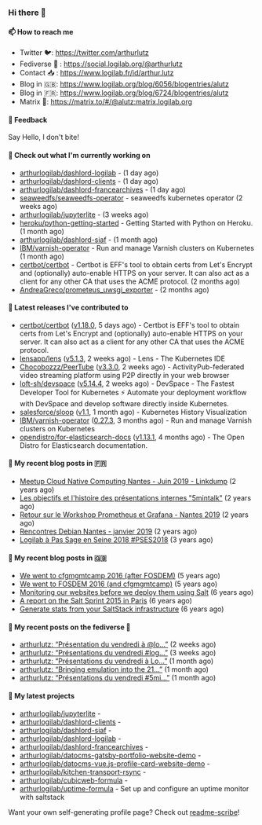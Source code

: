 ### Hi there 👋

#### 📫 How to reach me

- Twitter 🐦: https://twitter.com/arthurlutz
- Fediverse 🐘 : https://social.logilab.org/@arthurlutz
- Contact 📥 : https://www.logilab.fr/id/arthur.lutz
- Blog in 🇬🇧: https://www.logilab.org/blog/6056/blogentries/alutz
- Blog in 🇫🇷: https://www.logilab.org/blog/6724/blogentries/alutz
- Matrix 💬: https://matrix.to/#/@alutz:matrix.logilab.org

#### 💬 Feedback

Say Hello, I don't bite!

#### 👷 Check out what I'm currently working on

- [arthurlogilab/dashlord-logilab](https://github.com/arthurlogilab/dashlord-logilab) -  (1 day ago)
- [arthurlogilab/dashlord-clients](https://github.com/arthurlogilab/dashlord-clients) -  (1 day ago)
- [arthurlogilab/dashlord-francearchives](https://github.com/arthurlogilab/dashlord-francearchives) -  (1 day ago)
- [seaweedfs/seaweedfs-operator](https://github.com/seaweedfs/seaweedfs-operator) - seaweedfs kubernetes operator (2 weeks ago)
- [arthurlogilab/jupyterlite](https://github.com/arthurlogilab/jupyterlite) -  (3 weeks ago)
- [heroku/python-getting-started](https://github.com/heroku/python-getting-started) - Getting Started with Python on Heroku. (1 month ago)
- [arthurlogilab/dashlord-siaf](https://github.com/arthurlogilab/dashlord-siaf) -  (1 month ago)
- [IBM/varnish-operator](https://github.com/IBM/varnish-operator) - Run and manage Varnish clusters on Kubernetes (1 month ago)
- [certbot/certbot](https://github.com/certbot/certbot) - Certbot is EFF&#39;s tool to obtain certs from Let&#39;s Encrypt and (optionally) auto-enable HTTPS on your server.  It can also act as a client for any other CA that uses the ACME protocol. (2 months ago)
- [AndreaGreco/prometeus_uwsgi_exporter](https://github.com/AndreaGreco/prometeus_uwsgi_exporter) -  (2 months ago)


#### 🔭 Latest releases I've contributed to

- [certbot/certbot](https://github.com/certbot/certbot) ([v1.18.0](https://github.com/certbot/certbot/releases/tag/v1.18.0), 5 days ago) - Certbot is EFF&#39;s tool to obtain certs from Let&#39;s Encrypt and (optionally) auto-enable HTTPS on your server.  It can also act as a client for any other CA that uses the ACME protocol.
- [lensapp/lens](https://github.com/lensapp/lens) ([v5.1.3](https://github.com/lensapp/lens/releases/tag/v5.1.3), 2 weeks ago) - Lens - The Kubernetes IDE
- [Chocobozzz/PeerTube](https://github.com/Chocobozzz/PeerTube) ([v3.3.0](https://github.com/Chocobozzz/PeerTube/releases/tag/v3.3.0), 2 weeks ago) - ActivityPub-federated video streaming platform using P2P directly in your web browser
- [loft-sh/devspace](https://github.com/loft-sh/devspace) ([v5.14.4](https://github.com/loft-sh/devspace/releases/tag/v5.14.4), 2 weeks ago) - DevSpace - The Fastest Developer Tool for Kubernetes ⚡ Automate your deployment workflow with DevSpace and develop software directly inside Kubernetes.
- [salesforce/sloop](https://github.com/salesforce/sloop) ([v1.1](https://github.com/salesforce/sloop/releases/tag/v1.1), 1 month ago) - Kubernetes History Visualization
- [IBM/varnish-operator](https://github.com/IBM/varnish-operator) ([0.27.3](https://github.com/IBM/varnish-operator/releases/tag/0.27.3), 3 months ago) - Run and manage Varnish clusters on Kubernetes
- [opendistro/for-elasticsearch-docs](https://github.com/opendistro/for-elasticsearch-docs) ([v1.13.1](https://github.com/opendistro/for-elasticsearch-docs/releases/tag/v1.13.1), 4 months ago) - The Open Distro for Elasticsearch documentation.

#### 📜 My recent blog posts in 🇫🇷

- [Meetup Cloud Native Computing Nantes - Juin 2019 - Linkdump](https://www.logilab.org/blogentry/10132594) (2 years ago)
- [Les objectifs et l&#39;histoire des présentations internes &#34;5mintalk&#34;](https://www.logilab.org/blogentry/10131689) (2 years ago)
- [Retour sur le Workshop Prometheus et Grafana - Nantes 2019](https://www.logilab.org/blogentry/10131299) (2 years ago)
- [Rencontres Debian Nantes - janvier 2019](https://www.logilab.org/blogentry/10131004) (2 years ago)
- [Logilab à Pas Sage en Seine 2018 #PSES2018](https://www.logilab.org/blogentry/10128951) (3 years ago)

#### 📜 My recent blog posts in 🇬🇧

- [We went to cfgmgmtcamp 2016 (after FOSDEM)](https://www.logilab.org/blogentry/4253513) (5 years ago)
- [We went to FOSDEM 2016 (and cfgmgmtcamp)](https://www.logilab.org/blogentry/4253406) (5 years ago)
- [Monitoring our websites before we deploy them using Salt](https://www.logilab.org/blogentry/288175) (6 years ago)
- [A report on the Salt Sprint 2015 in Paris](https://www.logilab.org/blogentry/288007) (6 years ago)
- [Generate stats from your SaltStack infrastructure](https://www.logilab.org/blogentry/283815) (6 years ago)

#### 📜 My recent posts on the fediverse 🐘

- [arthurlutz: “Présentation du vendredi à @lo…”](https://social.logilab.org/@arthurlutz/106630296411279619) (2 weeks ago)
- [arthurlutz: “Présentations du vendredi #log…”](https://social.logilab.org/@arthurlutz/106590760060732781) (3 weeks ago)
- [arthurlutz: “Présentations du vendredi à Lo…”](https://social.logilab.org/@arthurlutz/106550809729011972) (1 month ago)
- [arthurlutz: “Bringing emulation into the 21…”](https://social.logilab.org/@arthurlutz/106533490039812224) (1 month ago)
- [arthurlutz: “Présentations du vendredi #5mi…”](https://social.logilab.org/@arthurlutz/106511288713918252) (1 month ago)

#### 🌱 My latest projects

- [arthurlogilab/jupyterlite](https://github.com/arthurlogilab/jupyterlite) - 
- [arthurlogilab/dashlord-clients](https://github.com/arthurlogilab/dashlord-clients) - 
- [arthurlogilab/dashlord-siaf](https://github.com/arthurlogilab/dashlord-siaf) - 
- [arthurlogilab/dashlord-logilab](https://github.com/arthurlogilab/dashlord-logilab) - 
- [arthurlogilab/dashlord-francearchives](https://github.com/arthurlogilab/dashlord-francearchives) - 
- [arthurlogilab/datocms-gatsby-portfolio-website-demo](https://github.com/arthurlogilab/datocms-gatsby-portfolio-website-demo) - 
- [arthurlogilab/datocms-vue.js-profile-card-website-demo](https://github.com/arthurlogilab/datocms-vue.js-profile-card-website-demo) - 
- [arthurlogilab/kitchen-transport-rsync](https://github.com/arthurlogilab/kitchen-transport-rsync) - 
- [arthurlogilab/cubicweb-formula](https://github.com/arthurlogilab/cubicweb-formula) - 
- [arthurlogilab/uptime-formula](https://github.com/arthurlogilab/uptime-formula) -  Set up and configure an uptime monitor with saltstack



Want your own self-generating profile page? Check out [readme-scribe](https://github.com/muesli/readme-scribe)!
